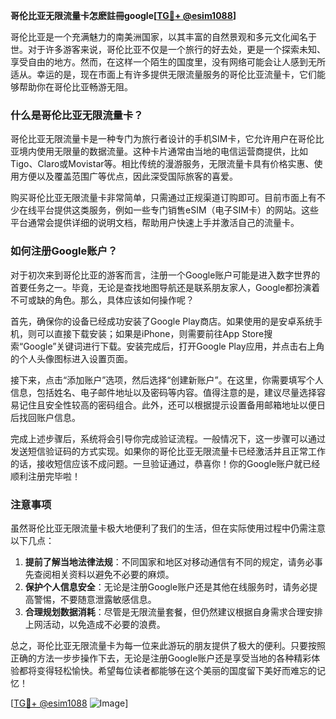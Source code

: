 **哥伦比亚无限流量卡怎麽註冊google[[TG💪+ @esim1088](https://t.me/s/esim1088)]**

哥伦比亚是一个充满魅力的南美洲国家，以其丰富的自然景观和多元文化闻名于世。对于许多游客来说，哥伦比亚不仅是一个旅行的好去处，更是一个探索未知、享受自由的地方。然而，在这样一个陌生的国度里，没有网络可能会让人感到无所适从。幸运的是，现在市面上有许多提供无限流量服务的哥伦比亚流量卡，它们能够帮助你在哥伦比亚畅游无阻。

### 什么是哥伦比亚无限流量卡？

哥伦比亚无限流量卡是一种专门为旅行者设计的手机SIM卡，它允许用户在哥伦比亚境内使用无限量的数据流量。这种卡片通常由当地的电信运营商提供，比如Tigo、Claro或Movistar等。相比传统的漫游服务，无限流量卡具有价格实惠、使用方便以及覆盖范围广等优点，因此深受国际旅客的喜爱。

购买哥伦比亚无限流量卡非常简单，只需通过正规渠道订购即可。目前市面上有不少在线平台提供这类服务，例如一些专门销售eSIM（电子SIM卡）的网站。这些平台通常会提供详细的说明文档，帮助用户快速上手并激活自己的流量卡。

### 如何注册Google账户？

对于初次来到哥伦比亚的游客而言，注册一个Google账户可能是进入数字世界的首要任务之一。毕竟，无论是查找地图导航还是联系朋友家人，Google都扮演着不可或缺的角色。那么，具体应该如何操作呢？

首先，确保你的设备已经成功安装了Google Play商店。如果使用的是安卓系统手机，则可以直接下载安装；如果是iPhone，则需要前往App Store搜索“Google”关键词进行下载。安装完成后，打开Google Play应用，并点击右上角的个人头像图标进入设置页面。

接下来，点击“添加账户”选项，然后选择“创建新账户”。在这里，你需要填写个人信息，包括姓名、电子邮件地址以及密码等内容。值得注意的是，建议尽量选择容易记住且安全性较高的密码组合。此外，还可以根据提示设置备用邮箱地址以便日后找回账户信息。

完成上述步骤后，系统将会引导你完成验证流程。一般情况下，这一步骤可以通过发送短信验证码的方式实现。如果你的哥伦比亚无限流量卡已经激活并且正常工作的话，接收短信应该不成问题。一旦验证通过，恭喜你！你的Google账户就已经顺利注册完毕啦！

### 注意事项

虽然哥伦比亚无限流量卡极大地便利了我们的生活，但在实际使用过程中仍需注意以下几点：

1. **提前了解当地法律法规**：不同国家和地区对移动通信有不同的规定，请务必事先查阅相关资料以避免不必要的麻烦。
2. **保护个人信息安全**：无论是注册Google账户还是其他在线服务时，请务必提高警惕，不要随意泄露敏感信息。
3. **合理规划数据消耗**：尽管是无限流量套餐，但仍然建议根据自身需求合理安排上网活动，以免造成不必要的浪费。

总之，哥伦比亚无限流量卡为每一位来此游玩的朋友提供了极大的便利。只要按照正确的方法一步步操作下去，无论是注册Google账户还是享受当地的各种精彩体验都将变得轻松愉快。希望每位读者都能够在这个美丽的国度留下美好而难忘的记忆！

[[TG💪+ @esim1088](https://t.me/s/esim1088) ![Image](https://i.postimg.cc/4NQfJmqS/Snipaste-2025-05-13-00-14-12.png)]